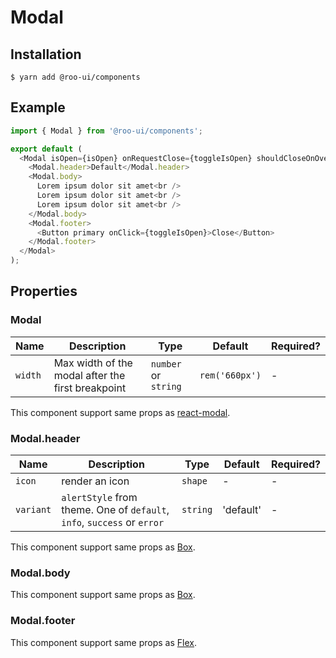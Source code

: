 # Modal

<!-- STORY -->

## Installation

```shell
$ yarn add @roo-ui/components
```

## Example

```js
import { Modal } from '@roo-ui/components';

export default (
  <Modal isOpen={isOpen} onRequestClose={toggleIsOpen} shouldCloseOnOverlayClick>
    <Modal.header>Default</Modal.header>
    <Modal.body>
      Lorem ipsum dolor sit amet<br />
      Lorem ipsum dolor sit amet<br />
      Lorem ipsum dolor sit amet<br />
    </Modal.body>
    <Modal.footer>
      <Button primary onClick={toggleIsOpen}>Close</Button>
    </Modal.footer>
  </Modal>
);
```

## Properties

### Modal

| Name    | Description                                       | Type                  | Default        | Required? |
|---------|---------------------------------------------------|-----------------------|----------------|-----------|
| `width` | Max width of the modal after the first breakpoint | `number` or `string`  | `rem('660px')` | -         |

This component support same props as [react-modal](https://github.com/reactjs/react-modal/blob/v3.5.1/docs/README.md#general-usage-usage).

### Modal.header

| Name        | Description                                                             | Type     | Default   | Required? |
|-------------|-------------------------------------------------------------------------|----------|-----------|-----------|
| `icon`      | render an icon                                                          | `shape`  | -         | -         |
| `variant`   | `alertStyle` from theme. One of `default`, `info`, `success` or `error` | `string` | 'default' | -         |

This component support same props as [Box](https://github.com/hooroo/roo-ui/tree/master/packages/components/src/Box/README.md).

### Modal.body
This component support same props as [Box](https://github.com/hooroo/roo-ui/tree/master/packages/components/src/Box/README.md).

### Modal.footer
This component support same props as [Flex](https://github.com/hooroo/roo-ui/tree/master/packages/components/src/Flex/README.md).
